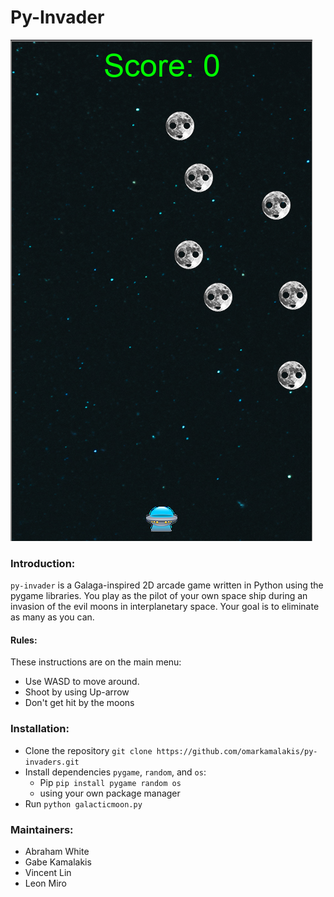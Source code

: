 # Py-Invader

![py_invaders](image/galacticmoonpreview.png)

### Introduction:

`py-invader` is a Galaga-inspired 2D arcade game written in Python using the pygame libraries. You play as the pilot of your own space ship during an invasion of the evil moons in interplanetary space. Your goal is to eliminate as many as you can.

#### Rules:

These instructions are on the main menu:

* Use WASD to move around.
* Shoot by using Up-arrow
* Don't get hit by the moons


### Installation:

* Clone the repository `git clone https://github.com/omarkamalakis/py-invaders.git`
* Install dependencies `pygame`, `random`, and `os`:
	* Pip `pip install pygame random os`
	* using your own package manager
* Run `python galacticmoon.py`


### Maintainers:

* Abraham White
* Gabe Kamalakis
* Vincent Lin
* Leon Miro
